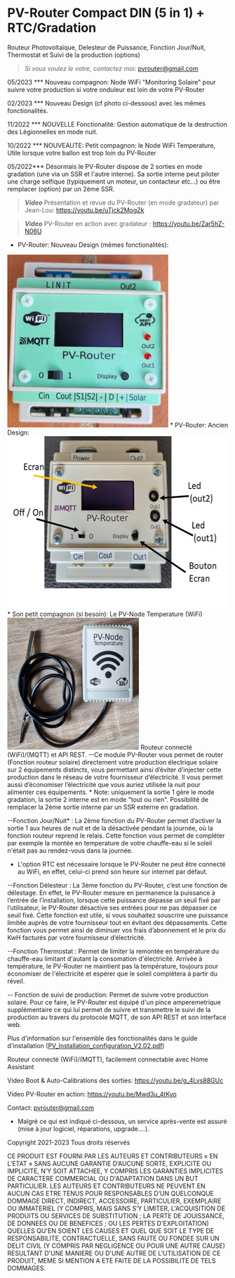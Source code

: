 # PV-Router Compact DIN (5 in 1) + RTC/Gradation
Routeur Photovoltaïque, Delesteur de Puissance, Fonction Jour/Nuit, Thermostat et Suivi de la production (options)
> _Si vous voulez le votre, contactez moi:_ pvrouter@gmail.com

05/2023 *** Nouveau compagnon: Node WiFi "Monitoring Solaire" pour suivre votre production si votre onduleur est loin de votre PV-Router

02/2023 *** Nouveau Design (cf photo ci-dessous) avec les mêmes fonctionalités.

11/2022 *** NOUVELLE Fonctionalité: Gestion automatique de la destruction des Légionnelles en mode nuit.

10/2022 *** NOUVEAUTE: Petit compagnon: le Node WiFi Temperature, Utile lorsque votre ballon est trop loin du PV-Router

05/2022*** Désormais le PV-Router dispose de 2 sorties en mode gradation (une via un SSR et l'autre interne). 
Sa sortie interne peut piloter une charge selfique (typiquement un moteur, un contacteur etc...) ou être remplacer (option) par un 2ème SSR.

> **_Video_** Présentation et revue du PV-Router (en mode gradateur) par Jean-Lou: https://youtu.be/uTjck2MogZk 

> **_Video_** PV-Router en action avec gradateur : https://youtu.be/Zar5hZ-N06U 

* PV-Router: Nouveau Design (mêmes fonctionalités):
<img src="https://github.com/loraraspi91/PV-Router/blob/main/PV-Router-NewDesign.jpg" alt="PV-Router - Nouveau Design" width="367" height="393">
* PV-Router: Ancien Design:
<img src="https://github.com/loraraspi91/PV-Router/blob/main/version21.jpg" alt="PV-Router - Ancien Design" width="550" height="393">
* Son petit compagnon (si besoin): Le PV-Node Temperature (WiFi)
<img src="https://github.com/loraraspi91/PV-Router/blob/main/PV_Node_Temp2.jpg" alt="PV-Router - Nouvelle Version 2" width="300" height="300">
Routeur connecté (WiFi)/(MQTT) et API REST. 
--Ce module PV-Router vous permet de router (Fonction routeur solaire) directement votre production électrique solaire sur 2 équipements distincts, vous permettant ainsi d’éviter d’injecter cette production dans le réseau de votre fournisseur d’électricité. Il vous permet aussi d’économiser l’électricité que vous auriez utilisée la nuit pour alimenter ces équipements. 
  * Note: uniquement la sortie 1 gère le mode gradation, la sortie 2 interne est en mode "tout ou rien". Possibilité de remplacer la 2ème sortie interne par un SSR externe en gradation.

--Fonction Jour/Nuit* : La 2ème fonction du PV-Router permet d’activer la sortie 1 aux heures de nuit et de la désactivée pendant la journée, où la fonction routeur reprend le relais. Cette fonction vous permet de compléter par exemple la montée en temperature de votre chauffe-eau si le soleil n'était pas au rendez-vous dans la journée. 
* L'option RTC est nécessaire lorsque le PV-Router ne peut être connecté au WiFi, en effet, celui-ci prend son heure sur internet par défaut. 

--Fonction Délesteur : La 3ème fonction du PV-Router, c’est une fonction de délestage. En effet, le PV-Router mesure en permanence la puissance à l’entrée de l’installation, lorsque cette puissance dépasse un seuil fixé par l’utilisateur, le PV-Router désactive ses entrées pour ne pas dépasser ce seuil fixé. Cette fonction est utile, si vous souhaitez souscrire une puissance limitée auprès de votre fournisseur tout en évitant des dépassements. Cette fonction vous permet ainsi de diminuer vos frais d’abonnement et le prix du KwH facturés par votre fournisseur d’électricité.

--Fonction Thermostat : Permet de limiter la remontée en température du chauffe-eau limitant d'autant la consomation d'électricité. Arrivée à température, le PV-Router ne maintient pas la température, toujours pour économiser de l'électricité et espérer que le soleil complétera à partir du réveil.

-- Fonction de suivi de production: Permet de suivre votre production solaire. Pour ce faire, le PV-Router est équipé d'un pince amperemetrique supplémentaire ce qui lui permet de suivre et transmettre le suivi de la production au travers du protocole MQTT, de son API REST et son interface web.

Plus d'information sur l'ensemble des fonctionalités dans le guide d'installation (<a href="https://github.com/loraraspi91/PV-Router/blob/main/PV_Installation_configuration_V2.02.pdf">PV_Installation_configuration_V2.02.pdf</a>)

Routeur connecté (WiFi)/(MQTT), facilement connectable avec Home Assistant

Video Boot & Auto-Calibrations des sorties: https://youtu.be/g_4Lvs88GUc

Video PV-Router en action: https://youtu.be/Mwd3u_4tKyo

Contact: pvrouter@gmail.com

* Malgré ce qui est indiqué ci-dessous, un service après-vente est assuré (mise à jour logiciel, réparations, upgrade....). 

Copyright 2021-2023 Tous droits réservés

CE PRODUIT EST FOURNI PAR LES AUTEURS ET CONTRIBUTEURS « EN L’ETAT » SANS AUCUNE GARANTIE D’AUCUNE SORTE, EXPLICITE OU IMPLICITE, N’Y SOIT ATTACHEE, Y COMPRIS LES GARANTIES IMPLICITES DE CARACTERE COMMERCIAL OU D'ADAPTATION DANS UN BUT PARTICULIER. LES AUTEURS ET CONTRIBUTEURS NE PEUVENT EN AUCUN CAS ETRE TENUS POUR RESPONSABLES D’UN QUELCONQUE DOMMAGE DIRECT, INDIRECT, ACCESSOIRE, PARTICULIER, EXEMPLAIRE OU IMMATERIEL (Y COMPRIS, MAIS SANS S’Y LIMITER, L'ACQUISITION DE PRODUITS OU SERVICES DE SUBSTITUTION ; LA PERTE DE JOUISSANCE, DE DONNEES OU DE BENEFICES ; OU LES PERTES D'EXPLOITATION) QUELLES QU'EN SOIENT LES CAUSES ET QUEL QUE SOIT LE TYPE DE RESPONSABILITE, CONTRACTUELLE, SANS FAUTE OU FONDEE SUR UN DELIT CIVIL (Y COMPRIS PAR NEGLIGENCE OU POUR UNE AUTRE CAUSE) RESULTANT D'UNE MANIERE OU D'UNE AUTRE DE L'UTILISATION DE CE PRODUIT, MEME SI MENTION A ETE FAITE DE LA POSSIBILITE DE TELS DOMMAGES.

